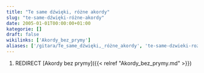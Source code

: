 ```yaml
---
title: "Te same dźwięki, różne akordy"
slug: "te-same-dźwięki-różne-akordy"
date: 2005-01-01T00:00:00+01:00
kategorie: []
draft: false
wikilinks: ['Akordy_bez_prymy']
aliases: ['/gitara/Te_same_dźwięki,_różne_akordy', 'te-same-dzwieki-rozne-akordy']
---
```

1.  REDIRECT [Akordy bez prymy]({{< relref "Akordy_bez_prymy.md" >}})